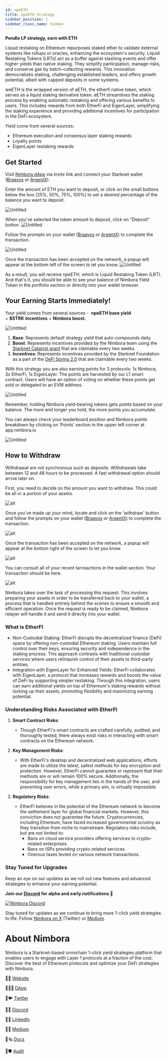 ```yaml
---
id: npeETH
title: npeETH Strategy
sidebar_position: 1
sidebar_class_name: hidden
---
```


**Pendle LP strategy, earn with ETH** 

Liquid restaking on Ethereum repurposes staked ether to validate external systems like rollups or oracles, enhancing the ecosystem's security. Liquid Restaking Tokens (LRTs) act as a buffer against slashing events and offer higher yields than native staking. They simplify participation, manage risks, and conserve gas by batch-collecting rewards. This innovation democratizes staking, challenging established leaders, and offers growth potential, albeit with capped deposits in some systems. 

weETH is the wrapped version of eETH, the etherfi native token, which serves as a liquid staking derivative token. eETH streamlines the staking process by enabling automatic restaking and offering various benefits to users. This includes rewards from both EtherFi and EigenLayer, simplifying the staking experience and providing additional incentives for participation in the DeFi ecosystem. 

Yield come from several sources: 
  - Ethereum execution and consensus layer staking rewards  
  - Loyalty points 
  - EigenLayer restaking rewards



## Get Started

Visit [Nimbora dApp](https://app.nimbora.io) via invite link and connect your Starknet wallet ([Braavos](https://braavos.app/) or [ArgentX](https://argent.xyz/)).



Enter the amount of ETH you want to deposit, or click on the small buttons below the box (25%, 50%, 75%, 100%) to set a desired percentage of the balance you want to deposit.

![Untitled](../../../../../static/content/strategy_npeeth/npeeth_home.png)

When you've selected the token amount to deposit, click on "Deposit" button.
![Untitled](../../../../../static/content/strategy_npeeth/npeeth_deposit.png)

Follow the prompts on your wallet ([Braavos](https://braavos.app/) or [ArgentX](https://argent.xyz/)) to complete the transaction.

![Untitled](../../../../../static/content/strategy_npeeth/npeeth_wallet.png)

Once the transaction has been accepted on the network, a popup will appear at the bottom left of the screen to let you know.
![Untitled](../../../../../static/content/strategy_npeeth/npeeth_confirmation.png)

As a result, you will receive npeETH, which is Liquid Restaking Token (LRT). And that's it, you should be able to see your balance of Nimbora Yield Token in the portfolio section or directly into your wallet browser. 


## Your Earning Starts Immediately!

Your yield comes from several sources -  **npeETH base yield** + **$STRK** **incentives** + **Nimbora** **boost.**

![Untitled](../../../../../static/content/strategy_npeeth/npeeth_yieldbreakdown.png) 

1. **Base**: Represents default strategy yield that auto-compounds daily. 
2. **Boost**: Represents incentives provided by the Nimbora team using the [Starknet Catalyst grant](https://medium.com/@Nimbora/nimbora-and-starknet-catalyst-program-14cc7f2f1ab5) that are claimable every two weeks.
3. **Incentives**: Represents incentives provided by the Starknet Foundation as a part of the [DeFi Spring 2.0](https://medium.com/@Nimbora/introducing-defi-spring-2-0-bigger-bolder-better-364bb96b02d6) that are claimable every two weeks.

With this strategy you are also earning points for 3 protocols: 1x Nimbora, 3x EtherFi, 1x EigenLayer. 
The points are harvested by our L1 smart contract. Users will have an option of voting on whether these points get sold or delegated to an EVM address. 

![Untitled](../../../../../static/content/strategy_npeeth/npeeth_points_variety.png) 

Remember, holding Nimbora yield-bearing tokens gets points based on your balance. The more and longer you hold, the more points you accumulate. 

You can always check your leaderboard position and Nimbora points breakdown by clicking on ‘Points’ section in the upper left corner at app.nimbora.io

![Untitled](../../../../../static/content/strategy_npeeth/npeeth_points.png)

## How to Withdraw

Withdrawal are not synchronous such as deposits.  Withdrawals take between 12 and 48 hours to be processed. A fast withdrawal option should arrive later on. 


First, you need to decide on the amount you want to withdraw. This could be all or a portion of your assets.

![alt](../../../../../static/content/strategy_npeeth/npeeth_withdraw.png)

Once you've made up your mind, locate and click on the 'withdraw' button and follow the prompts on your wallet ([Braavos](https://braavos.app/) or [ArgentX](https://argent.xyz/)) to complete the transaction.

![alt](../../../../../static/content/strategy_npeeth/npeeth_withdraw_wallet.png)


Once the transaction has been accepted on the network, a popup will appear at the bottom right of the screen to let you know. 

![alt](../../../../../static/content/strategy_npeeth/npeeth_withdraw_confirm.png)

You can consult all of your recent tarnsactions in the wallet section. Your transaction should be here. 

![alt](../../../../../static/content/strategy_npeeth/npeeth_withdraw_recent.png)



Nimbora takes over the task of processing this request. This involves preparing your assets in order to be transferred back to your wallet, a process that is handled entirely behind the scenes to ensure a smooth and efficient operation. Once the request is ready to be claimed, Nimbora relayer will handle it and send it directly into your wallet.

### What is EtherFI


  - Non-Custodial Staking: EtherFi disrupts the decentralized finance (DeFi) space by offering non-custodial Ethereum staking. Users maintain full control over their keys, ensuring security and independence in the staking process. This approach contrasts with traditional custodial services where users relinquish control of their assets to third-party entities.
  - Integration with EigenLayer for Enhanced Yields: EtherFi collaborates with EigenLayer, a protocol that increases rewards and boosts the value of DeFi by supporting simpler restaking. Through this integration, users can earn additional yields on top of Ethereum's staking rewards without locking up their assets, promoting flexibility and maximizing earning potential.
  


### Understanding Risks Associated with EtherFi

1. **Smart Contract Risks**:
   - Though EtherFi's smart contracts are crafted carefully, audited, and thoroughly tested, there always exist risks in interacting with smart contracts on the Ethereum network.

2. **Key Management Risks**:
   - With EtherFi's desktop and decentralized web applications, efforts are made to utilize the latest, safest methods for key encryption and protection. However, EtherFi cannot guarantee or represent that their methods are or will remain 100% secure. Additionally, the responsibility for key management lies in the hands of the user, and preventing user errors, while a primary aim, is virtually impossible.

3. **Regulatory Risks**:
   - EtherFi believes in the potential of the Ethereum network to become the settlement layer for global financial markets. However, this conviction does not guarantee the future. Cryptocurrencies, including Ethereum, have faced increased governmental scrutiny as they transition from niche to mainstream. Regulatory risks include, but are not limited to:
     - Bans on cloud service providers offering services to crypto-related enterprises.
     - Bans on ISPs providing crypto-related services.
     - Onerous taxes levied on various network transactions.

### Stay Tuned for Upgrades

Keep an eye on our updates as we roll out new features and advanced strategies to enhance your earning potential.

**Join our [Discord](http://discord.gg/nimbora) for alpha and early notifications 🚀**

[![Nimbora Discord](../../../../../static/content/stategy_sstrk/Discord.png)](https://discord.gg/nimbora) 


Stay tuned for updates as we continue to bring more 1-click yield strategies to life. Follow [Nimbora on X](https://x.com/Nimbora_) (Twitter) or [Medium](https://medium.com/@Nimbora).

# **About Nimbora**

Nimbora is a Starknet-based omnichain 1-click yield strategies platform that enables users to engage with Layer 1 protocols at a fraction of the cost. Discover the best of Ethereum protocols and optimize your DeFi strategies with Nimbora.

🐧🌐 [Website](https://www.nimbora.io/)

🐧👨‍💻 [DApp](https://app.nimbora.io/)

🐧🐦 [Twitter](https://twitter.com/Nimbora_)

🐧👋 [Discord](http://discord.gg/nimbora)

🐧💼 [LinkedIn](https://www.linkedin.com/company/nimbora/)

🐧📖 [Medium](https://medium.com/@Nimbora)

🐧🗞️ [Docs](https://docs.nimbora.io/)

🐧🛡 [Audit](https://github.com/0xSpaceShard/nimbora_audit_report_yield_dex/blob/main/Nimbora%20Audit%20Report.pdf)